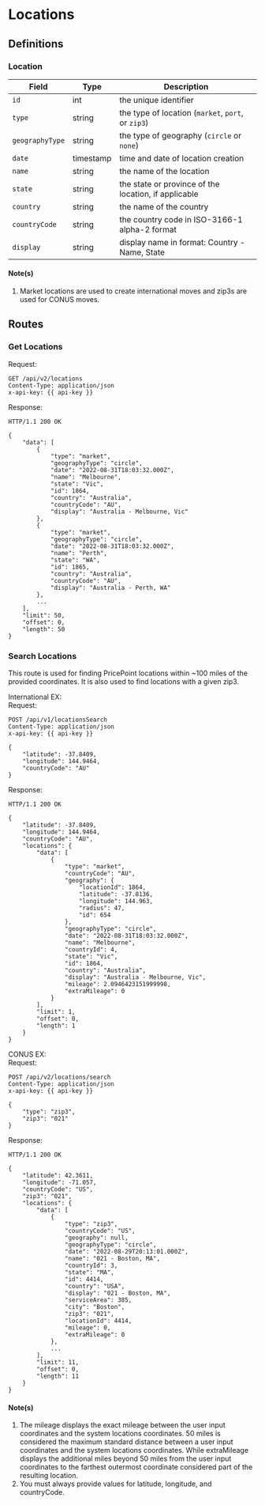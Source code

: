 # Locations

## Definitions

### Location

| Field           | Type     | Description                                     |
| --------------- | -------- | ----------------------------------------------- |
| `id`|int|the unique identifier|
| `type`|string|the type of location (`market`, `port`, or `zip3`)|
| `geographyType`|string|the type of geography (`circle` or `none`)|
| `date`|timestamp|time and date of location creation|
| `name`|string|the name of the location|
| `state`|string|the state or province of the location, if applicable|
| `country`|string|the name of the country|
| `countryCode`|string|the country code in ISO-3166-1 alpha-2 format|
| `display`|string|display name in format: Country - Name, State|

#### Note(s)
1. Market locations are used to create international moves and zip3s are used for CONUS moves.

## Routes

### Get Locations

Request:
```
GET /api/v2/locations
Content-Type: application/json
x-api-key: {{ api-key }}
```
Response:
```
HTTP/1.1 200 OK

{
    "data": [
        {
            "type": "market",
            "geographyType": "circle",
            "date": "2022-08-31T18:03:32.000Z",
            "name": "Melbourne",
            "state": "Vic",
            "id": 1864,
            "country": "Australia",
            "countryCode": "AU",
            "display": "Australia - Melbourne, Vic"
        },
        {
            "type": "market",
            "geographyType": "circle",
            "date": "2022-08-31T18:03:32.000Z",
            "name": "Perth",
            "state": "WA",
            "id": 1865,
            "country": "Australia",
            "countryCode": "AU",
            "display": "Australia - Perth, WA"
        },
        ...
    ],
    "limit": 50,
    "offset": 0,
    "length": 50
}
```

### Search Locations
This route is used for finding PricePoint locations within ~100 miles of the provided coordinates. It is also used to find locations with a given zip3.

International EX:   
Request:
```
POST /api/v1/locationsSearch
Content-Type: application/json
x-api-key: {{ api-key }}

{
    "latitude": -37.8409,
    "longitude": 144.9464,
    "countryCode": "AU"
}
```
Response:
```
HTTP/1.1 200 OK

{
    "latitude": -37.8409,
    "longitude": 144.9464,
    "countryCode": "AU",
    "locations": {
        "data": [
            {
                "type": "market",
                "countryCode": "AU",
                "geography": {
                    "locationId": 1864,
                    "latitude": -37.8136,
                    "longitude": 144.963,
                    "radius": 47,
                    "id": 654
                },
                "geographyType": "circle",
                "date": "2022-08-31T18:03:32.000Z",
                "name": "Melbourne",
                "countryId": 4,
                "state": "Vic",
                "id": 1864,
                "country": "Australia",
                "display": "Australia - Melbourne, Vic",
                "mileage": 2.0946423151999998,
                "extraMileage": 0
            }
        ],
        "limit": 1,
        "offset": 0,
        "length": 1
    }
}
```

CONUS EX:   
Request:
```
POST /api/v2/locations/search
Content-Type: application/json
x-api-key: {{ api-key }}

{
    "type": "zip3",
    "zip3": "021"
}
```
Response:
```
HTTP/1.1 200 OK

{
    "latitude": 42.3611,
    "longitude": -71.057,
    "countryCode": "US",
    "zip3": "021",
    "locations": {
        "data": [
            {
                "type": "zip3",
                "countryCode": "US",
                "geography": null,
                "geographyType": "circle",
                "date": "2022-08-29T20:13:01.000Z",
                "name": "021 - Boston, MA",
                "countryId": 3,
                "state": "MA",
                "id": 4414,
                "country": "USA",
                "display": "021 - Boston, MA",
                "serviceArea": 385,
                "city": "Boston",
                "zip3": "021",
                "locationId": 4414,
                "mileage": 0,
                "extraMileage": 0
            },
            ...
        ],
        "limit": 11,
        "offset": 0,
        "length": 11
    }
}
```
#### Note(s)
1. The mileage displays the exact mileage between the user input coordinates and the system locations coordinates. 50 miles is considered the maximum standard distance between a user input coordinates and the system locations coordinates. While extraMileage displays the additional miles beyond 50 miles from the user input coordinates to the farthest outermost coordinate considered part of the resulting location.
1. You must always provide values for latitude, longitude,
and countryCode.